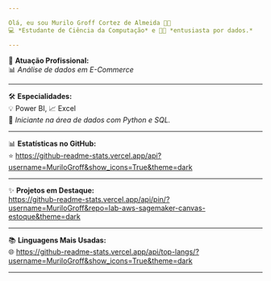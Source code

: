 ```yaml
---

Olá, eu sou Murilo Groff Cortez de Almeida 🤟🏻  
💻 *Estudante de Ciência da Computação* e 👨‍💻 *entusiasta por dados.*

---
```


🎯 **Atuação Profissional:**  
📊 *Análise de dados em E-Commerce*

---

🛠️ **Especialidades:**  
💡 Power BI, 📈 Excel  
🐍 *Iniciante na área de dados com Python e SQL.*

---

📊 **Estatísticas no GitHub:**  
⭐ https://github-readme-stats.vercel.app/api?username=MuriloGroff&show_icons=True&theme=dark

---

✨ **Projetos em Destaque:**  
https://github-readme-stats.vercel.app/api/pin/?username=MuriloGroff&repo=lab-aws-sagemaker-canvas-estoque&theme=dark

---

📚 **Linguagens Mais Usadas:**  
🌐 https://github-readme-stats.vercel.app/api/top-langs/?username=MuriloGroff&show_icons=True&theme=dark

---

